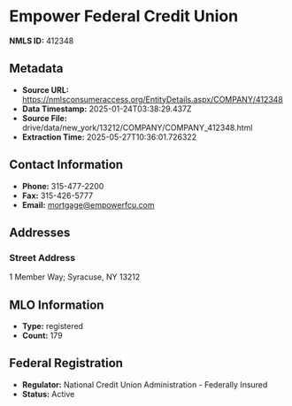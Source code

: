 # Empower Federal Credit Union

**NMLS ID:** 412348

## Metadata
- **Source URL:** https://nmlsconsumeraccess.org/EntityDetails.aspx/COMPANY/412348
- **Data Timestamp:** 2025-01-24T03:38:29.437Z
- **Source File:** drive/data/new_york/13212/COMPANY/COMPANY_412348.html
- **Extraction Time:** 2025-05-27T10:36:01.726322

## Contact Information
- **Phone:** 315-477-2200
- **Fax:** 315-426-5777
- **Email:** mortgage@empowerfcu.com

## Addresses
### Street Address
1 Member Way; Syracuse, NY 13212

## MLO Information
- **Type:** registered
- **Count:** 179

## Federal Registration
- **Regulator:** National Credit Union Administration - Federally Insured
- **Status:** Active
